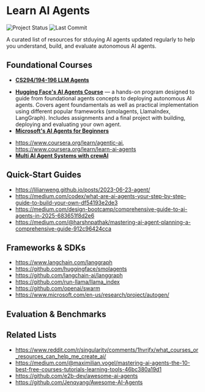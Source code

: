 # Learn AI Agents
![Project Status](https://img.shields.io/badge/status-active-brightgreen) ![Last Commit](https://img.shields.io/github/last-commit/artnitolog/learn-ai-agents)

A curated list of resources for stduying AI agents updated regularly to help you understand, build, and evaluate autonomous AI agents.

## Foundational Courses
* **[CS294/194-196 LLM Agents](https://rdi.berkeley.edu/llm-agents/)** 
- **[Hugging Face's AI Agents Course](https://huggingface.co/learn/agents-course/)** — a hands-on program designed to guide from foundational agents concepts to deploying autonomous AI agents. Covers agent foundamentals as well as practical implementation using different popular frameworks (smolagents, LlamaIndex, LangGraph). Includes assignments and a final project with building, deploying and evaluating your own agent.
- **[Microsoft's AI Agents for Beginners](https://github.com/microsoft/ai-agents-for-beginners)**
* https://www.coursera.org/learn/agentic-ai, https://www.coursera.org/learn/learn-ai-agents 
* **[Multi AI Agent Systems with crewAI](https://www.deeplearning.ai/short-courses/multi-ai-agent-systems-with-crewai/)**   

## Quick-Start Guides
* https://lilianweng.github.io/posts/2023-06-23-agent/
* https://medium.com/codex/what-are-ai-agents-your-step-by-step-guide-to-build-your-own-df54193e2de3
* https://medium.com/design-bootcamp/comprehensive-guide-to-ai-agents-in-2025-683651f8d2e6
* https://medium.com/@harshnpathak/mastering-ai-agent-planning-a-comprehensive-guide-912c96424cca

## Frameworks & SDKs 
* https://www.langchain.com/langgraph
* https://github.com/huggingface/smolagents
* https://github.com/langchain-ai/langgraph
* https://github.com/run-llama/llama_index
* https://github.com/openai/swarm
* https://www.microsoft.com/en-us/research/project/autogen/

## Evaluation & Benchmarks

## Related Lists
* https://www.reddit.com/r/singularity/comments/1hvrjfx/what_courses_or_resources_can_help_me_create_ai/
* https://medium.com/@maximilian.vogel/mastering-ai-agents-the-10-best-free-courses-tutorials-learning-tools-46bc380a19d1
* https://github.com/e2b-dev/awesome-ai-agents
* https://github.com/Jenqyang/Awesome-AI-Agents
